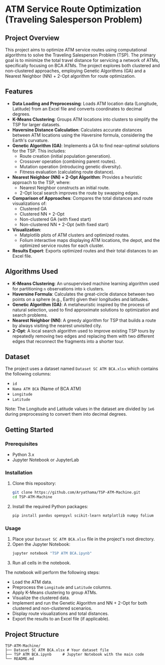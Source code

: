 # ATM Service Route Optimization (Traveling Salesperson Problem)

## Project Overview

This project aims to optimize ATM service routes using computational algorithms to solve the Traveling Salesperson Problem (TSP). The primary goal is to minimize the total travel distance for servicing a network of ATMs, specifically focusing on BCA ATMs. The project explores both clustered and non-clustered approaches, employing Genetic Algorithms (GA) and a Nearest Neighbor (NN) + 2-Opt algorithm for route optimization.

## Features

  * **Data Loading and Preprocessing**: Loads ATM location data (Longitude, Latitude) from an Excel file and converts coordinates to decimal degrees.
  * **K-Means Clustering**: Groups ATM locations into clusters to simplify the TSP for larger datasets.
  * **Haversine Distance Calculation**: Calculates accurate distances between ATM locations using the Haversine formula, considering the Earth's curvature.
  * **Genetic Algorithm (GA)**: Implements a GA to find near-optimal solutions for the TSP. This includes:
      * Route creation (initial population generation).
      * Crossover operation (combining parent routes).
      * Mutation operation (introducing genetic diversity).
      * Fitness evaluation (calculating route distance).
  * **Nearest Neighbor (NN) + 2-Opt Algorithm**: Provides a heuristic approach to the TSP, where:
      * Nearest Neighbor constructs an initial route.
      * 2-Opt local search improves the route by swapping edges.
  * **Comparison of Approaches**: Compares the total distances and route visualizations of:
      * Clustered GA
      * Clustered NN + 2-Opt
      * Non-clustered GA (with fixed start)
      * Non-clustered NN + 2-Opt (with fixed start)
  * **Visualization**:
      * Matplotlib plots of ATM clusters and optimized routes.
      * Folium interactive maps displaying ATM locations, the depot, and the optimized service routes for each cluster.
  * **Results Export**: Exports optimized routes and their total distances to an Excel file.

## Algorithms Used

  * **K-Means Clustering**: An unsupervised machine learning algorithm used for partitioning `n` observations into `k` clusters.
  * **Haversine Formula**: Calculates the great-circle distance between two points on a sphere (e.g., Earth) given their longitudes and latitudes.
  * **Genetic Algorithm (GA)**: A metaheuristic inspired by the process of natural selection, used to find approximate solutions to optimization and search problems.
  * **Nearest Neighbor (NN)**: A greedy algorithm for TSP that builds a route by always visiting the nearest unvisited city.
  * **2-Opt**: A local search algorithm used to improve existing TSP tours by repeatedly removing two edges and replacing them with two different edges that reconnect the fragments into a shorter tour.

## Dataset

The project uses a dataset named `Dataset SC ATM BCA.xlsx` which contains the following columns:

  * `id`
  * `Nama ATM BCA` (Name of BCA ATM)
  * `Longitude`
  * `Latitude`

Note: The Longitude and Latitude values in the dataset are divided by `1e6` during preprocessing to convert them into decimal degrees.

## Getting Started

### Prerequisites

  * Python 3.x
  * Jupyter Notebook or JupyterLab

### Installation

1.  Clone this repository:

    ```bash
    git clone https://github.com/Aryathama/TSP-ATM-Machine.git
    cd TSP-ATM-Machine
    ```

2.  Install the required Python packages:

    ```bash
    pip install pandas openpyxl scikit-learn matplotlib numpy folium
    ```

### Usage

1.  Place your `Dataset SC ATM BCA.xlsx` file in the project's root directory.
2.  Open the Jupyter Notebook:
    ```bash
    jupyter notebook "TSP ATM BCA.ipynb"
    ```
3.  Run all cells in the notebook.

The notebook will perform the following steps:

  * Load the ATM data.
  * Preprocess the `Longitude` and `Latitude` columns.
  * Apply K-Means clustering to group ATMs.
  * Visualize the clustered data.
  * Implement and run the Genetic Algorithm and NN + 2-Opt for both clustered and non-clustered scenarios.
  * Display route visualizations and total distances.
  * Export the results to an Excel file (if applicable).

## Project Structure

```
TSP-ATM-Machine/
├── Dataset SC ATM BCA.xlsx # Your dataset file
├── TSP ATM BCA.ipynb     # Jupyter Notebook with the main code
└── README.md
```
